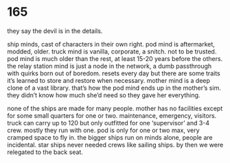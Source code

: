 # 165

they say the devil is in the details.

ship minds, cast of characters in their own right. pod mind is aftermarket, modded, older. truck mind is vanilla, corporate, a snitch. not to be trusted. pod mind is much older than the rest, at least 15-20 years before the others. the relay station mind is just a node in the network, a dumb passthrough with quirks born out of boredom. resets every day but there are some traits it’s learned to store and restore when necessary. mother mind is a deep clone of a vast library. that’s how the pod mind ends up in the mother’s sim. they didn’t know how much she’d need so they gave her everything.

none of the ships are made for many people. mother has no facilities except for some small quarters for one or two. maintenance, emergency, visitors. truck can carry up to 120 but only outfitted for one ‘supervisor’ and 3-4 crew. mostly they run with one. pod is only for one or two max, very cramped space to fly in. the bigger ships run on minds alone, people are incidental. star ships never needed crews like sailing ships. by then we were relegated to the back seat. 